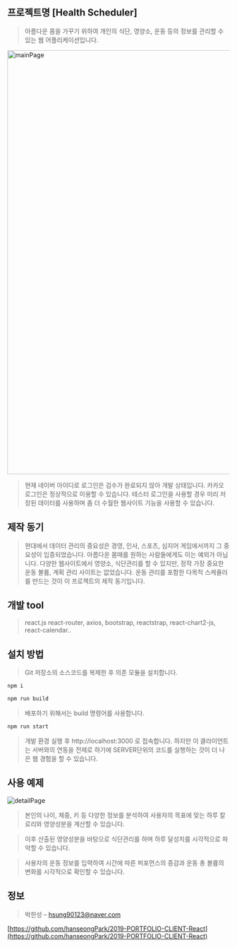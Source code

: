 ## 프로젝트명 [Health Scheduler]
> 아름다운 몸을 가꾸기 위하여 개인의 식단, 영양소, 운동 등의 정보를 관리할 수 있는 웹 어플리케이션입니다.

<img width="960" alt="mainPage" src="https://user-images.githubusercontent.com/54668871/64224247-ca7b9080-cf11-11e9-9937-342484afc4a0.png">

>현재 네이버 아이디로 로그인은 검수가 완료되지 않아 개발 상태입니다. 카카오 로그인은 정상적으로 이용할 수 있습니다. 테스터 로그인을 사용할 경우 미리 저장된 데이터를 사용하며 좀 더 수월한 웹사이트 기능을 사용할 수 있습니다.

## 제작 동기
> 현대에서 데이터 관리의 중요성은 경영, 인사, 스포츠, 심지어 게임에서까지 그 중요성이 입증되었습니다. 아름다운 몸매를 원하는 사람들에게도 이는 예외가 아닙니다. 다양한 웹사이트에서 영양소, 식단관리를 할 수 있지만, 정작 가장 중요한 운동 볼륨, 계획 관리 사이트는 없었습니다. 운동 관리를 포함한 다목적 스케쥴러를 만드는 것이 이 프로젝트의 제작 동기입니다.

## 개발 tool
> react.js react-router, axios, bootstrap, reactstrap, react-chart2-js, react-calendar..

## 설치 방법

> Git 저장소의 소스코드를 복제한 후 의존 모듈을 설치합니다.

```sh
npm i
```

```sh
npm run build
```

> 배포하기 위해서는 build 명령어를 사용합니다.

```sh
npm run start
```

> 개발 환경 실행 후 http://localhost:3000 로 접속합니다. 하지만 이 클라이언트는 서버와의 연동을 전제로 하기에 SERVER단위의 코드를 실행하는 것이 더 나은 웹 경험을 할 수 있습니다.

## 사용 예제

![detailPage](https://user-images.githubusercontent.com/54668871/64224258-d7987f80-cf11-11e9-9ab8-0d0007091aed.png)


> 본인의 나이, 체중, 키 등 다양한 정보를 분석하여 사용자의 목표에 맞는 하루 칼로리와 영양성분을 계산할 수 있습니다.

> 이후 산출된 영양성분을 바탕으로 식단관리를 하며 하루 달성치를 시각적으로 파악할 수 있습니다.

> 사용자의 운동 정보를 입력하여 시간에 따른 퍼포먼스의 증감과 운동 총 볼륨의 변화를 시각적으로 확인할 수 있습니다.

## 정보

> 박한성 – hsung90123@naver.com

[https://github.com/hanseongPark/2019-PORTFOLIO-CLIENT-React](https://github.com/hanseongPark/2019-PORTFOLIO-CLIENT-React)
